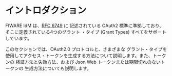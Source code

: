 # イントロダクション

FIWARE IdM は、[RFC 6749](https://datatracker.ietf.org/doc/html/rfc6749) に
記述されている OAuth2 標準に準拠しており、そこに定義されている4つのグラント
・タイプ (Grant Types) すべてをサポートしています。

このセクションでは、OAuth2.0 プロトコルと、さまざまな グラント・タイプを
使用してアクセス・トークンを生成する方法について説明します。また、トークンの
検証方法と失効方法、および Json Web トークンまたは期限切れのないトークンの
生成方法についても説明します。
